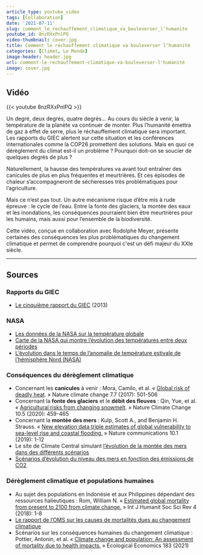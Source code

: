 ```yaml
---
article_type: youtube_video
tags: [Collaboration]
date: '2021-07-11'
slug: comment_le_rechauffement_climatique_va_bouleverser_l’humanite
youtube_id: 8nzRXxPnlPQ
video-thumbnail: cover.jpg
title: Comment le réchauffement climatique va bouleverser l’humanité
categories: [Climat, Le Monde]
image-header: header.jpg
url: comment-le-rechauffement-climatique-va-bouleverser-l'humanité
image: cover.jpg
---
```


## Vidéo

{{< youtube 8nzRXxPnlPQ >}}

Un degré, deux degrés, quatre degrés… Au cours du siècle à venir, la
température de la planète va continuer de monter. Plus l’humanité émettra
de gaz à effet de serre, plus le réchauffement climatique sera important.
Les rapports du GIEC alertent sur cette situation et les conférences
internationales comme la COP26 promettent des solutions. Mais en quoi ce
dérèglement du climat est-il un problème ? Pourquoi doit-on se soucier de
quelques degrés de plus ?

Naturellement, la hausse des températures va avant tout entraîner des
canicules de plus en plus fréquentes et meurtrières. Et ces épisodes de
chaleur s’accompagneront de sécheresses très problématiques pour
l’agriculture.

Mais ce n’est pas tout. Un autre mécanisme risque d’être mis à rude
épreuve : le cycle de l’eau. Entre la fonte des glaciers, la montée des
eaux et les inondations, les conséquences pourraient bien être
meurtrières pour les humains, mais aussi pour l’ensemble de la
biodiversité.

Cette vidéo, conçue en collaboration avec Rodolphe Meyer, présente
certaines des conséquences les plus problématiques du changement
climatique et permet de comprendre pourquoi c'est un défi majeur du XXIe
siècle.


<hr>

## Sources

### Rapports du GIEC

- [Le cinquième rapport du GIEC](https://www.ipcc.ch/assessment-report/ar5/) (2013)

### NASA

- [Les données de la NASA sur la température globale](https://data.giss.nasa.gov/gistemp/graphs_v4/) 
- [Carte de la NASA qui montre l’évolution des températures entre deux périodes](https://svs.gsfc.nasa.gov/cgi-bin/details.cgi?aid=4626) 
- [L’évolution dans le temps de l’anomalie de température estivale de l’hémisphère Nord (NASA)](https://svs.gsfc.nasa.gov/3975) 

### Conséquences du dérèglement climatique

- Concernant les __canicules__ à venir : Mora, Camilo, et al. « [Global risk of deadly heat](https://www.nature.com/articles/nclimate3322). » Nature climate change 7.7 (2017): 501-506 
- Concernant la __fonte des glaciers__ et le __débit des fleuves__ : Qin, Yue, et al. « [Agricultural risks from changing snowmelt](https://www.nature.com/articles/s41558-020-0746-8?proof=t). » Nature Climate Change 10.5 (2020): 459-465
- Concernant la __montée des mers__ : Kulp, Scott A., and Benjamin H. Strauss. « [New elevation data triple estimates of global vulnerability to sea-level rise and coastal flooding.](https://www.nature.com/articles/s41467-019-12808-z) » Nature communications 10.1 (2019): 1-12 
- Le site de Climate Central simulant [l’évolution de la montée des mers dans des différents scénarios](https://coastal.climatecentral.org/map/8/100.6166/13.2746/) 
- [Scénarios d’évolution du niveau des mers en fonction des émissions de CO2](https://www.researchgate.net/publication/319686017_GLOBAL_AND_REGIONAL_SEA_LEVEL_RISE_SCENARIOS_FOR_THE_UNITED_STATES)

### Dérèglement climatique et populations humaines

- Au sujet des populations en Indonésie et aux Philippines dépendant des ressources halieutiques : Rom, William N. « [Estimated global mortality from present to 2100 from climate change.](https://legacy-assets.eenews.net/open_files/assets/2018/04/04/document_gw_09.pdf) » Int J Humanit Soc Sci Rev 4 (2018): 1-8 
- [Le rapport de l’OMS sur les causes de mortalités dues au changement climatique](https://iris.who.int/bitstream/handle/10665/134014/9789241507691_eng.pdf)  
- Scénarios sur les conséquences humaines du changement climatique : Pottier, Antonin, et al. « [Climate change and population: An assessment of mortality due to health impacts.](https://www.sciencedirect.com/science/article/abs/pii/S0921800921000252) » Ecological Economics 183 (2021)
